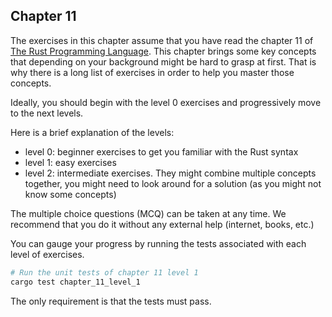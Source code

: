 ## Chapter 11

The exercises in this chapter assume that you have read the chapter 11 of [The Rust Programming Language](https://doc.rust-lang.org/book/ch11-00-testing.html).
This chapter brings some key concepts that depending on your background might be hard to grasp at first. That is why there is a long list of exercises in order to help you master those concepts. 

Ideally, you should begin with the level 0 exercises and progressively move to the next levels.

Here is a brief explanation of the levels:

- level 0: beginner exercises to get you familiar with the Rust syntax
- level 1: easy exercises
- level 2: intermediate exercises. They might combine multiple concepts together, you might need to look around for a solution (as you might not know some concepts)

The multiple choice questions (MCQ) can be taken at any time. We recommend that you do it without any external help (internet, books, etc.)

You can gauge your progress by running the tests associated with each level of exercises.

```sh
# Run the unit tests of chapter 11 level 1
cargo test chapter_11_level_1
```

The only requirement is that the tests must pass.
